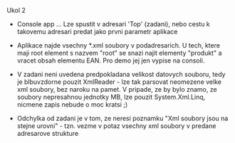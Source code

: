 Ukol 2

- Console app ... Lze spustit v adresari 'Top' (zadani), nebo cestu k takovemu adresari predat jako prvni parametr aplikace

- Aplikace najde vsechny *.xml soubory v podadresarich. U tech, ktere maji root element s nazvem "root" se snazi najit elementy "produkt" a vracet obsah elementu EAN. Pro demo jej jen vypise na consoli.

- V zadani neni uvedena predpokladana velikost datovych souboru, tedy je blbuvzdorne pouzit XmlReader - lze tak parsovat neomezene velke xml soubory, bez naroku na pamet. V pripade, ze by bylo znamo, ze soubory nepresahnou jednotky MB, lze pouzit System.Xml.Linq, nicmene zapis nebude o moc kratsi ;)

- Odchylka od zadani je v tom, ze neresi poznamku "Xml soubory jsou na stejne urovni" - tzn. vezme v potaz vsechny xml soubory v predane adresarove strukture



